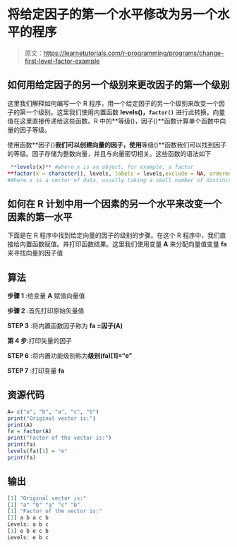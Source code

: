 # 将给定因子的第一个水平修改为另一个水平的程序

> 原文：<https://learnetutorials.com/r-programming/programs/change-first-level-factor-example>

## 如何用给定因子的另一个级别来更改因子的第一个级别

这里我们解释如何编写一个 R 程序，用一个给定因子的另一个级别来改变一个因子的第一个级别。这里我们使用内置函数 **levels()，`factor()`** 进行此转换。向量值在这里直接传递给这些函数。R 中的**等级()，因子()**函数计算单个函数中向量的因子等级。

使用函数**因子()**我们可以创建向量的因子，使用**等级()**函数我们可以找到因子的等级。因子存储为整数向量，并且与向量密切相关。这些函数的语法如下

```r
 **levels(x)** #where x is an object, for example, a factor
**factor(x = character(), levels, labels = levels,exclude = NA, ordered = is.ordered(x), nmax = NA)** 
#Where x is a vector of data, usually taking a small number of distinct values 

```

## 如何在 R 计划中用一个因素的另一个水平来改变一个因素的第一水平

下面是在 R 程序中找到给定向量的因子的级别的步骤。在这个 R 程序中，我们直接给内置函数赋值。并打印函数结果。这里我们使用变量 **A** 来分配向量值变量 **fa** 来寻找向量的因子值

## 算法

**步骤 1** :给变量 **A** 赋值向量值

**步骤 2** :首先打印原始矢量值

**STEP 3** :将内置函数因子称为 **fa =因子(A)**

**第 4 步**:打印矢量的因子

**STEP 6** :将内置功能级别称为**级别(fa)[1]=“e”**

**STEP 7** :打印变量 **fa**

## 资源代码

```r
A= c("a", "b", "a", "c", "b")
print("Original vector is:")
print(A)
fa = factor(A)
print("Factor of the vector is:")
print(fa)
levels(fa)[1] = "e"
print(fa)

```

## 输出

```r
[1] "Original vector is:"
[1] "a" "b" "a" "c" "b"
[1] "Factor of the vector is:"
[1] a b a c b
Levels: a b c
[1] e b e c b
Levels: e b c 
```